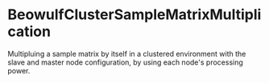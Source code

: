 # BeowulfClusterSampleMatrixMultiplication
Multipluing a sample matrix by itself in a clustered environment with the slave and master node configuration, by using each node's processing power.
